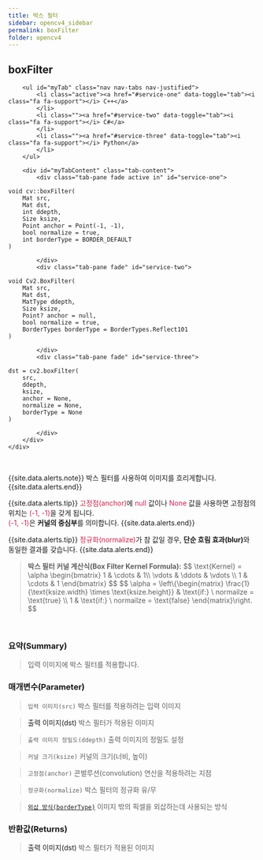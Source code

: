 ```yaml
---
title: 박스 필터
sidebar: opencv4_sidebar
permalink: boxFilter
folder: opencv4
---
```


<div class="row">
    <div class="col-lg-12">
        <h2 class="page-header">boxFilter</h2>
    </div>
    <div class="col-lg-12">

        <ul id="myTab" class="nav nav-tabs nav-justified">
            <li class="active"><a href="#service-one" data-toggle="tab"><i class="fa fa-support"></i> C++</a>
            </li>
            <li class=""><a href="#service-two" data-toggle="tab"><i class="fa fa-support"></i> C#</a>
            </li>
            <li class=""><a href="#service-three" data-toggle="tab"><i class="fa fa-support"></i> Python</a>
            </li>
        </ul>

        <div id="myTabContent" class="tab-content">
            <div class="tab-pane fade active in" id="service-one">
<pre class="prettyprint"><code class="language-cpp">void cv::boxFilter(
    Mat src,
    Mat dst,
    int ddepth,
    Size ksize,
    Point anchor = Point(-1, -1),
    bool normalize = true,
    int borderType = BORDER_DEFAULT
)</code></pre>
            </div>
            <div class="tab-pane fade" id="service-two">
<pre class="prettyprint"><code class="language-cs">void Cv2.BoxFilter(
    Mat src,
    Mat dst,
    MatType ddepth,
    Size ksize,
    Point? anchor = null,
    bool normalize = true,
    BorderTypes borderType = BorderTypes.Reflect101
)</code></pre>
            </div>
            <div class="tab-pane fade" id="service-three">
<pre class="prettyprint"><code class="language-py">dst = cv2.boxFilter(
    src, 
    ddepth,
    ksize,
    anchor = None,
    normalize = None,
    borderType = None
)</code></pre>
            </div>
        </div>
    </div>
</div>

<br>

{{site.data.alerts.note}}
박스 필터를 사용하여 이미지를 흐리게합니다.
{{site.data.alerts.end}}

{{site.data.alerts.tip}}
<font color="#c7254e">고정점(anchor)</font>에 <font color="#c7254e">null</font> 값이나 <font color="#c7254e">None</font> 값을 사용하면 고정점의 위치는 <font color="#c7254e">(-1, -1)</font>을 갖게 됩니다.<br>
<font color="#c7254e">(-1, -1)</font>은 <b>커널의 중심부</b>를 의미합니다.
{{site.data.alerts.end}}

{{site.data.alerts.tip}}
<font color="#c7254e">정규화(normalize)</font>가 참 값일 경우, <b>단순 흐림 효과(blur)</b>와 동일한 결과를 갖습니다.
{{site.data.alerts.end}}

<blockquote class="formula">
<b>박스 필터 커널 계산식(Box Filter Kernel Formula):</b>
$$ \text{Kernel} = \alpha \begin{bmatrix}
1 & \cdots & 1\\ 
\vdots & \ddots & \vdots \\ 
1 & \cdots & 1 
\end{bmatrix} $$
$$ \alpha = \left\{\begin{matrix}
\frac{1}{\text{ksize.width} \times \text{ksize.height}} & \text{if:} \ normailze = \text{true} \\ 
1 & \text{if:} \ normailze = \text{false} 
\end{matrix}\right. $$
</blockquote>

<br>

### 요약(Summary)

> 입력 이미지에 박스 필터를 적용합니다.

### 매개변수(Parameter)

> `입력 이미지(src)` 박스 필터를 적용하려는 입력 이미지

> <a data-toggle="tooltip" data-original-title="{{site.data.glossary.only_C_CS}}">출력 이미지(dst)</a> 박스 필터가 적용된 이미지

> `출력 이미지 정밀도(ddepth)` 출력 이미지의 정밀도 설정

> `커널 크기(ksize)` 커널의 크기(너비, 높이)

> `고정점(anchor)` 콘벌루션(convolution) 연산을 적용하려는 지점

> `정규화(normalize)` 박스 필터의 정규화 유/무

> [`외삽 방식(borderType)`](BorderTypes) 이미지 밖의 픽셀을 외삽하는데 사용되는 방식

### 반환값(Returns)

> <a data-toggle="tooltip" data-original-title="{{site.data.glossary.only_Python}}">출력 이미지(dst)</a> 박스 필터가 적용된 이미지